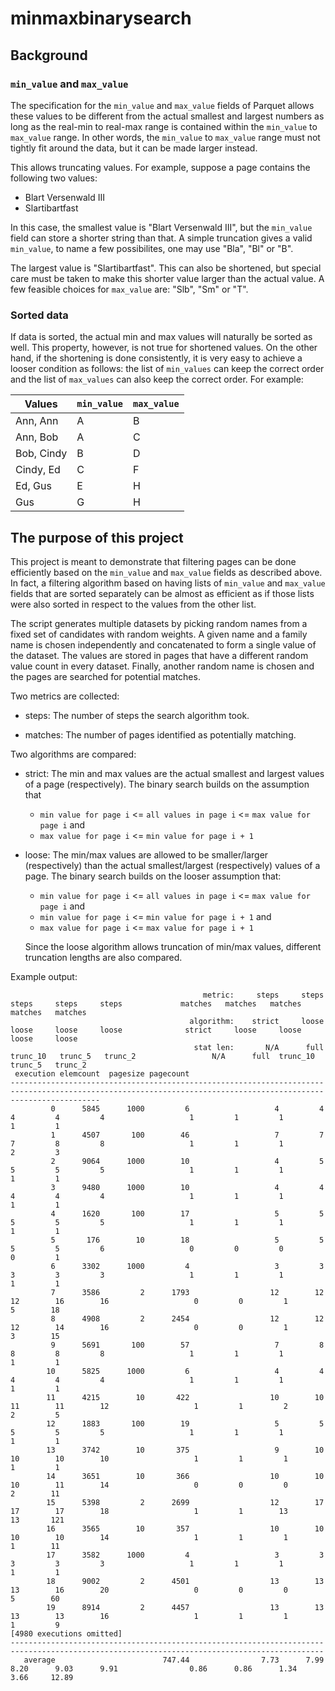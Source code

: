 # minmaxbinarysearch

## Background

### `min_value` and `max_value`

The specification for the `min_value` and `max_value` fields of Parquet allows
these values to be different from the actual smallest and largest numbers as
long as the real-min to real-max range is contained within the `min_value` to
`max_value` range. In other words, the `min_value` to `max_value` range must not
tightly fit around the data, but it can be made larger instead.

This allows truncating values. For example, suppose a page contains the
following two values:

* Blart Versenwald III
* Slartibartfast

In this case, the smallest value is "Blart Versenwald III", but the
`min_value` field can store a shorter string than that. A simple truncation
gives a valid `min_value`, to name a few possibilites, one may use "Bla", "Bl"
or "B".

The largest value is "Slartibartfast". This can also be shortened, but special
care must be taken to make this shorter value larger than the actual value. A
few feasible choices for `max_value` are: "Slb", "Sm" or "T".

### Sorted data

If data is sorted, the actual min and max values will naturally be sorted as
well. This property, however, is not true for shortened values. On the other
hand, if the shortening is done consistently, it is very easy to achieve a
looser condition as follows: the list of `min_values` can keep the correct order
and the list of `max_values` can also keep the correct order. For example:

Values     | `min_value` | `max_value`
-----------|-------------|-------------
Ann, Ann   | A           | B
Ann, Bob   | A           | C
Bob, Cindy | B           | D
Cindy, Ed  | C           | F
Ed, Gus    | E           | H
Gus        | G           | H

## The purpose of this project

This project is meant to demonstrate that filtering pages can be done
efficiently based on the `min_value` and `max_value` fields as described above.
In fact, a filtering algorithm based on having lists of `min_value` and
`max_value` fields that are sorted separately can be almost as efficient as if
those lists were also sorted in respect to the values from the other list.

The script generates multiple datasets by picking random names from a fixed set
of candidates with random weights. A given name and a family name is chosen
independently and concatenated to form a single value of the dataset. The values
are stored in pages that have a different random value count in every dataset.
Finally, another random name is chosen and the pages are searched for potential
matches.

Two metrics are collected:

* steps: The number of steps the search algorithm took.

* matches: The number of pages identified as potentially matching.

Two algorithms are compared:

* strict: The min and max values are the actual smallest and largest values of a
  page (respectively). The binary search builds on the assumption that
  * `min value for page i` <= `all values in page i` <= `max value for page i` and
  * `max value for page i` <= `min value for page i + 1`

* loose: The min/max values are allowed to be smaller/larger (respectively) than
  the actual smallest/largest (respectively) values of a page. The binary search
  builds on the looser assumption that:

  * `min value for page i` <= `all values in page i` <= `max value for page i` and
  * `min value for page i` <= `min value for page i + 1` and
  * `max value for page i` <= `max value for page i + 1`

  Since the loose algorithm allows truncation of min/max values, different
  truncation lengths are also compared.

Example output:

                                               metric:     steps     steps     steps     steps     steps             matches   matches   matches   matches   matches
                                            algorithm:    strict     loose     loose     loose     loose              strict     loose     loose     loose     loose
                                             stat len:       N/A      full  trunc_10   trunc_5   trunc_2                 N/A      full  trunc_10   trunc_5   trunc_2
     execution elemcount  pagesize pagecount
    ----------------------------------------------------------------------------------------------------------------------------------------------------------------
             0      5845      1000         6                   4         4         4         4         4                   1         1         1         1         1
             1      4507       100        46                   7         7         7         8         8                   1         1         1         2         3
             2      9064      1000        10                   4         5         5         5         5                   1         1         1         1         1
             3      9480      1000        10                   4         4         4         4         4                   1         1         1         1         1
             4      1620       100        17                   5         5         5         5         5                   1         1         1         1         1
             5       176        10        18                   5         5         5         5         6                   0         0         0         0         1
             6      3302      1000         4                   3         3         3         3         3                   1         1         1         1         1
             7      3586         2      1793                  12        12        12        16        16                   0         0         1         5        18
             8      4908         2      2454                  12        12        12        14        16                   0         0         1         3        15
             9      5691       100        57                   7         8         8         8         8                   1         1         1         1         1
            10      5825      1000         6                   4         4         4         4         4                   1         1         1         1         1
            11      4215        10       422                  10        10        11        11        12                   1         1         2         2         5
            12      1883       100        19                   5         5         5         5         5                   1         1         1         1         1
            13      3742        10       375                   9        10        10        10        10                   1         1         1         1         1
            14      3651        10       366                  10        10        10        11        14                   0         0         0         2        11
            15      5398         2      2699                  12        17        17        17        18                   1         1        13        13       121
            16      3565        10       357                  10        10        10        10        14                   1         1         1         1        11
            17      3582      1000         4                   3         3         3         3         3                   1         1         1         1         1
            18      9002         2      4501                  13        13        13        16        20                   0         0         0         5        60
            19      8914         2      4457                  13        13        13        13        16                   1         1         1         1         9
    [4980 executions omitted]
    --------------------------------------------------------------------------------------------------------------------------------------------
       average                        747.44                7.73      7.99      8.20      9.03      9.91                0.86      0.86      1.34      3.66     12.89
